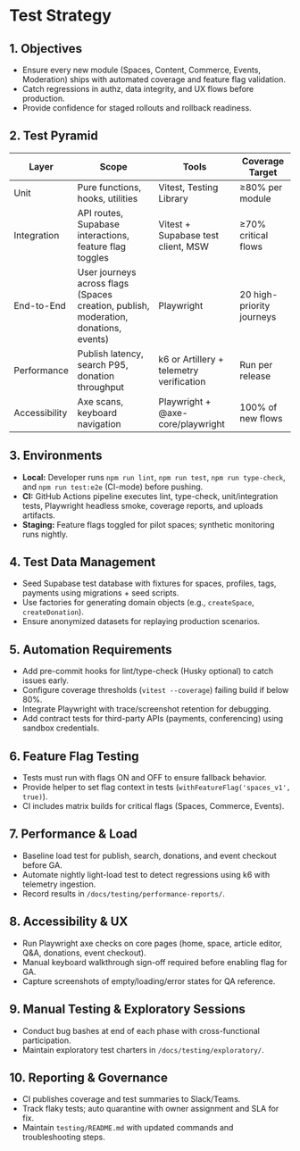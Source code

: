 # Test Strategy

## 1. Objectives
- Ensure every new module (Spaces, Content, Commerce, Events, Moderation) ships with automated coverage and feature flag validation.
- Catch regressions in authz, data integrity, and UX flows before production.
- Provide confidence for staged rollouts and rollback readiness.

## 2. Test Pyramid
| Layer | Scope | Tools | Coverage Target |
| --- | --- | --- | --- |
| Unit | Pure functions, hooks, utilities | Vitest, Testing Library | ≥80% per module |
| Integration | API routes, Supabase interactions, feature flag toggles | Vitest + Supabase test client, MSW | ≥70% critical flows |
| End-to-End | User journeys across flags (Spaces creation, publish, moderation, donations, events) | Playwright | 20 high-priority journeys |
| Performance | Publish latency, search P95, donation throughput | k6 or Artillery + telemetry verification | Run per release |
| Accessibility | Axe scans, keyboard navigation | Playwright + @axe-core/playwright | 100% of new flows |

## 3. Environments
- **Local:** Developer runs `npm run lint`, `npm run test`, `npm run type-check`, and `npm run test:e2e` (CI-mode) before pushing.
- **CI:** GitHub Actions pipeline executes lint, type-check, unit/integration tests, Playwright headless smoke, coverage reports, and uploads artifacts.
- **Staging:** Feature flags toggled for pilot spaces; synthetic monitoring runs nightly.

## 4. Test Data Management
- Seed Supabase test database with fixtures for spaces, profiles, tags, payments using migrations + seed scripts.
- Use factories for generating domain objects (e.g., `createSpace`, `createDonation`).
- Ensure anonymized datasets for replaying production scenarios.

## 5. Automation Requirements
- Add pre-commit hooks for lint/type-check (Husky optional) to catch issues early.
- Configure coverage thresholds (`vitest --coverage`) failing build if below 80%.
- Integrate Playwright with trace/screenshot retention for debugging.
- Add contract tests for third-party APIs (payments, conferencing) using sandbox credentials.

## 6. Feature Flag Testing
- Tests must run with flags ON and OFF to ensure fallback behavior.
- Provide helper to set flag context in tests (`withFeatureFlag('spaces_v1', true)`).
- CI includes matrix builds for critical flags (Spaces, Commerce, Events).

## 7. Performance & Load
- Baseline load test for publish, search, donations, and event checkout before GA.
- Automate nightly light-load test to detect regressions using k6 with telemetry ingestion.
- Record results in `/docs/testing/performance-reports/`.

## 8. Accessibility & UX
- Run Playwright axe checks on core pages (home, space, article editor, Q&A, donations, event checkout).
- Manual keyboard walkthrough sign-off required before enabling flag for GA.
- Capture screenshots of empty/loading/error states for QA reference.

## 9. Manual Testing & Exploratory Sessions
- Conduct bug bashes at end of each phase with cross-functional participation.
- Maintain exploratory test charters in `/docs/testing/exploratory/`.

## 10. Reporting & Governance
- CI publishes coverage and test summaries to Slack/Teams.
- Track flaky tests; auto quarantine with owner assignment and SLA for fix.
- Maintain `testing/README.md` with updated commands and troubleshooting steps.
